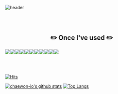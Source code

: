 <div align="left">

![header](https://capsule-render.vercel.app/api?type=waving&color=gradient&customColorList=5,6,7,8,9&section=header&text=Welcome%20to%20Chaewon's%20GitHub%20👋&animation=twinkling&fontSize=35&fontAlignY=40&fontAlign=50&height=250)

<br>
<br>

<div align="center">  
  
##  ✏️ Once I've used ✏️
<div style="display:flex; flex-direction:row;">
    <img src="https://img.shields.io/badge/Java-007396?style=for-the-badge&logo=Java&logoColor=white"> 
    <img src="https://img.shields.io/badge/Spring-6DB33F?style=for-the-badge&logo=spring&logoColor=white">   
    <img src="https://img.shields.io/badge/Spring Boot-6DB33F?style=for-the-badge&logo=spring boot&logoColor=white">  
  <img src="https://img.shields.io/badge/SpringDataJPA-53B421?style=for-the-badge&logo=SpringDataJPA&logoColor=white">  
    <br>  
    <img src="https://img.shields.io/badge/MariaDB-003545?style=flat-square&logo=mariaDB&logoColor=white"/>
    <img src="https://img.shields.io/badge/mysql-4479A1?style=for-the-badge&logo=mysql&logoColor=white"> 
    <img src="https://img.shields.io/badge/JUnit5-25A162?style=flat-square&logo=JUnit5&logoColor=white"/>  
    <br>
    <img src="https://img.shields.io/badge/html5-E34F26?style=flat-square&logo=html5&logoColor=white"> 
    <img src="https://img.shields.io/badge/javascript-F7DF1E?style=flat-square&logo=javascript&logoColor=black"> 
    <img src="https://img.shields.io/badge/bootstrap-7952B3?style=flat-square&logo=bootstrap&logoColor=white">   
    <img src="https://img.shields.io/badge/Tailwind_CSS-38B2AC?style=flat-square&logo=tailwind-css&logoColor=white">  
    <br>
</div><br>
</div>

<br>
<br>

[![Hits](https://hits.seeyoufarm.com/api/count/incr/badge.svg?url=https%3A%2F%2Fgithub.com%2Fchaewon-io&count_bg=%23B8B7F8&title_bg=%23555555&icon=&icon_color=%23E7E7E7&title=GITHUB&edge_flat=false)](https://hits.seeyoufarm.com)

[![chaewon-io's github stats](https://github-readme-stats.vercel.app/api?username=chaewon-io&theme=discord_old_blurple&show_icons=true)](https://github.com/chaewon-io/github-readme-stats) [![Top Langs](https://github-readme-stats.vercel.app/api/top-langs/?username=chaewon-io&layout=compact&theme=discord_old_blurple)](https://github.com/chaewon-io/github-readme-stats)

<br>
<br>

</div>
